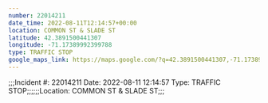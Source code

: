 ```yaml
---
number: 22014211
date_time: 2022-08-11T12:14:57+00:00
location: COMMON ST & SLADE ST
latitude: 42.3891500441307
longitude: -71.17389992399788
type: TRAFFIC STOP
google_maps_link: https://maps.google.com/?q=42.3891500441307,-71.17389992399788
---
```


;;;Incident #: 22014211  Date: 2022-08-11 12:14:57   Type: TRAFFIC STOP;;;;;;Location: COMMON ST & SLADE ST;;;
